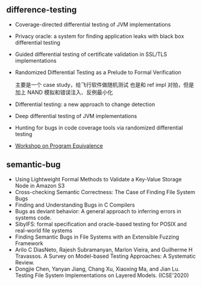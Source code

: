 ## difference-testing
- Coverage-directed differential testing of JVM implementations
- Privacy oracle: a system for finding application leaks with black box differential testing
- Guided differential testing of certificate validation in SSL/TLS implementations
- Randomized Differential Testing as a Prelude to Formal Verification

   主要是一个 case study，给飞行软件做随机测试
    也是和 ref impl 对拍，但是加上 NAND 模拟和错误注入、反例最小化

- Differential testing: a new approach to change detection
- Deep differential testing of JVM implementations
- Hunting for bugs in code coverage tools via randomized differential testing
- [Workshop on Program Equivalence](http://eecs.qmul.ac.uk/~nikost/wpe2016/tlks.html)

## semantic-bug
- Using Lightweight Formal Methods to Validate a Key-Value Storage Node in Amazon S3
- Cross-checking Semantic Correctness: The Case of Finding File System Bugs
- Finding and Understanding Bugs in C Compilers
- Bugs as deviant behavior: A general approach to inferring errors in systems code.
- SibylFS: formal specification and oracle-based testing for POSIX and real-world file systems
- Finding Semantic Bugs in File Systems with an Extensible Fuzzing Framework
- Arilo C DiasNeto, Rajesh Subramanyan, Marlon Vieira, and Guilherme H Travassos. A Survey on Model-based Testing Approaches: A Systematic Review.
- Dongjie Chen, Yanyan Jiang, Chang Xu, Xiaoxing Ma, and Jian Lu. Testing File System Implementations on Layered Models. (ICSE'2020)
